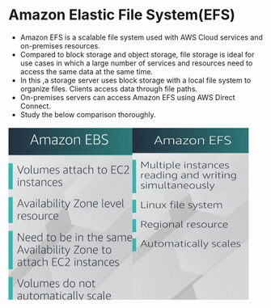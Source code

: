 # Amazon Elastic File System(EFS)

- Amazon EFS is a scalable file system used with AWS Cloud services and on-premises resources.
- Compared to block storage and object storage, file storage is ideal for use cases in which a large number of services and resources need to access the same data at the same time.
- In this ,a storage server uses block storage with a local file system to organize files. Clients access data through file paths.
- On-premises servers can access Amazon EFS using AWS Direct Connect.
- Study the below comparison thoroughly.

![EFS vs EBS](../Images/EFS-vs-EBS.png)
